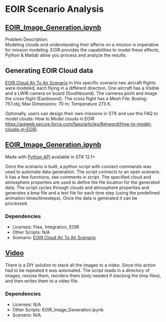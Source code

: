 # EOIR Scenario Analysis 

## [EOIR_Image_Generation.ipynb](EOIR_Image_Generation.ipynb)
	
Problem Description:  
Modeling clouds and understanding their affects on a mission is imperative for mission modeling. EOIR provides the capabilities to model these effects, Python & Matlab allow you process and analyze the results. 

## Generating EOIR Cloud data 
 
[EOIR Cloud Air To Air Scenario](https://sdf.agi.com/share/page/context/mine/document-details?nodeRef=workspace://SpacesStore/19b625b1-839d-40fc-9774-41ca6ef43f9f)
In this specific scenario two aircraft flights were modeled, each flying in a different direction. One aircraft has a Visible and a LWIR camera on board (Southbound). The cameras point and image the cross flight (Eastbound). The cross flight has a Mesh File: Boeing-757.obj; Max Dimensions: 70 m; Temperature 273 K.

Optionally, users can design their own missions in STK and use this FAQ to model clouds: How to Model clouds in EOIR https://agiweb.secure.force.com/faqs/articles/Keyword/How-to-model-clouds-in-EOIR. 

 
## [EOIR_Image_Generation.ipynb](EOIR_Image_Generation.ipynb)

Made with [Python API](https://help.agi.com/stkdevkit/index.htm#python/pythonGettingStarted.htm?Highlight=python%20api) available in STK 12.1+

Once the scenario is built, a python script with connect commands was used to automate data generation. The script connects to an open scenario. It has a few functions, see comments in script. The specified cloud and atmosphere properties are used to define the file location for the generated data. The script cycles through clouds and atmosphere properties and generates a bmp file and a text file for each time step (using the predefined animation times/timesteps). Once the data is generated it can be processed.

### Dependencies

* Licenses: Free, Integration, EOIR
* Other Scripts: N/A
* Scenario: [EOIR Cloud Air To Air Scenario](https://sdf.agi.com/share/page/context/mine/document-details?nodeRef=workspace://SpacesStore/19b625b1-839d-40fc-9774-41ca6ef43f9f)
 

## [Video](Images_to_video.ipynb)
There is a DIY solution to stack all the images to a video. Since this action had to be repeated it was automated. The script reads in a directory of images, resizes them, reorders them (only needed if stacking the bmp files), and then writes them to a video file. 

### Dependencies
* Licenses: N/A 
* Other Scripts: EOIR_Image_Generation.ipynb
* Scenario: N/A 